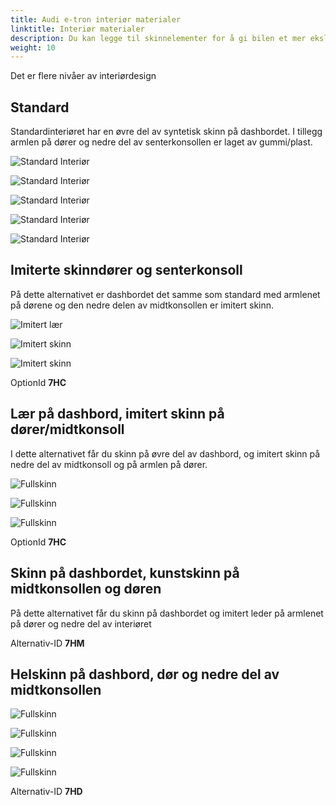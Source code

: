 ```yaml
---
title: Audi e-tron interiør materialer
linktitle: Interiør materialer
description: Du kan legge til skinnelementer for å gi bilen et mer ekslusivt innvendig utseende
weight: 10
---
```


Det er flere nivåer av interiørdesign

## Standard

Standardinteriøret har en øvre del av syntetisk skinn på dashbordet. I tillegg armlen på dører
og nedre del av senterkonsollen er laget av gummi/plast.

![Standard Interiør](standard_door.jpg "Standarddør uten skinn")

![Standard Interiør](standard_center.jpg "Standard Center-konsoll uten skinn")

![Standard Interiør](standard_dash.jpg "Standard Dashboard med syntetisk lær")

![Standard Interiør](standard_dash2.jpg "Standard Dashboard med syntetisk lær")

![Standard Interiør](standard_dash3.jpg "Standard Dashboard med syntetisk lær")

## Imiterte skinndører og senterkonsoll

På dette alternativet er dashbordet det samme som standard med armlenet på dørene og den nedre delen av midtkonsollen
er imitert skinn.

![Imitert lær](artificial_centerconsole.jpg "Imitert skinn på nedre del av midtkonsollen")

![Imitert skinn](artifical_door.jpg "Imitert skinn på armlenet i dører")

![Imitert skinn](artifical_door_2.jpg "Imitert skinn på armlenet i dører er matchet med setefarge")

OptionId **7HC**

## Lær på dashbord, imitert skinn på dører/midtkonsoll

I dette alternativet får du skinn på øvre del av dashbord, og imitert skinn på nedre del av midtkonsoll og på armlen på dører.

![Fullskinn](fullleather_6.jpg "Skinn på øvre del av dashbordet")

![Fullskinn](fullleather_7.jpg "Skinn på øvre del av dashbordet")

![Fullskinn](fullleather_8.jpg "Skinn på øvre del av dashbordet")

OptionId **7HC**

## Skinn på dashbordet, kunstskinn på midtkonsollen og døren

På dette alternativet får du skinn på dashbordet og imitert leder på armlenet på dører og nedre del av interiøret

Alternativ-ID **7HM**

## Helskinn på dashbord, dør og nedre del av midtkonsollen

![Fullskinn](fullleather_1.jpg "Fullskinn")

![Fullskinn](fullleather_2.jpg "Fullskinn")

![Fullskinn](fullleather_3.jpg "Fullskinn")

![Fullskinn](fullleather_4.jpg "Fullskinn")

Alternativ-ID **7HD**